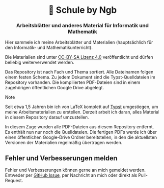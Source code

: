 <h1 align="center">🏫  Schule by Ngb</h1>
<h3 align="center">Arbeitsblätter und anderes Material für Informatik und Mathematik</h3>

Hier sammele ich meine Arbeitsblätter und Materialien (hauptsächlich für den Informatik- und Mathematikunterricht).

Die Materialien sind unter [CC-BY-SA Lizenz 4.0](https://creativecommons.org/licenses/by-sa/4.0/deed.de) veröffentlicht und dürfen beliebig weiterverwendet werden.

Das Repository ist nach Fach und Thema sortiert. Alle Dateinamen folgen einem festen Schema. Zu jedem Dokument sind die Typst-Quelldateien im Repository vorhanden. Die kompilierten PDF-Dateien sind in einem zugehörigen öffentlichen Google Drive abgelegt.

> [!NOTE]
> Seit etwa 1,5 Jahren bin ich von LaTeX komplett auf [Typst](https://typst.app) umgestiegen, um meine Arbeitsmaterialien zu erstellen. Derzeit arbeit ich daran, alles Material in diesem Repository darauf umzustellen.
>
> In diesem Zuge wurden alle PDF-Dateien aus diesem Repository entfernt.
> Es enthält nun nur noch die Quelldateien. Die fertigen
> PDFs werde ich über einen öffentlichen Google-Drive Ordner
> bereitstellen, in den die aktuellsten Versionen der Materialien
> regelmäßig übertragen werden.

## Fehler und Verbesserungen melden

Fehler und Verbesserungen können gerne an mich gemeldet werden. Entweder per [GitHub Issue](https://github.com/jneug/schule/issues), per Nachricht an mich oder direkt als Pull-Request.
